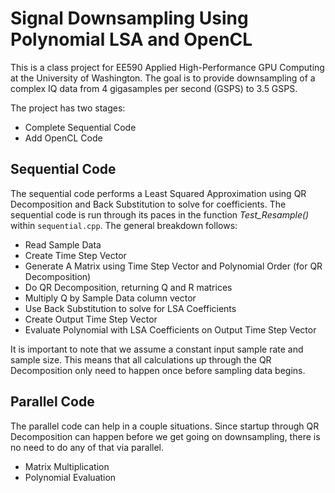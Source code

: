 # Signal Downsampling Using Polynomial LSA and OpenCL

This is a class project for EE590 Applied High-Performance GPU Computing at the University of Washington. The goal is to provide downsampling of a complex IQ data from 4 gigasamples per second (GSPS) to 3.5 GSPS. 

The project has two stages:
   - Complete Sequential Code
   - Add OpenCL Code

## Sequential Code

The sequential code performs a Least Squared Approximation using QR Decomposition and Back Substitution to solve for coefficients. The sequential code is run through its paces in the function *Test_Resample()* within `sequential.cpp`. The general breakdown follows:
   - Read Sample Data
   - Create Time Step Vector
   - Generate A Matrix using Time Step Vector and Polynomial Order (for QR Decomposition)
   - Do QR Decomposition, returning Q and R matrices
   - Multiply Q by Sample Data column vector
   - Use Back Substitution to solve for LSA Coefficients
   - Create Output Time Step Vector
   - Evaluate Polynomial with LSA Coefficients on Output Time Step Vector

It is important to note that we assume a constant input sample rate and sample size. This means that all calculations up through the QR Decomposition only need to happen once before sampling data begins.

## Parallel Code

The parallel code can help in a couple situations. Since startup through QR Decomposition can happen before we get going on downsampling, there is no need to do any of that via parallel.
   - Matrix Multiplication
   - Polynomial Evaluation
   
   
